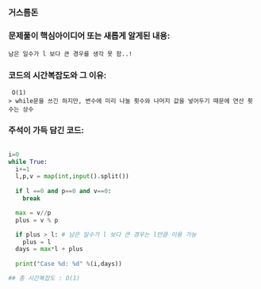 ### 거스름돈

### 문제풀이 핵심아이디어 또는 새롭게 알게된 내용: 
    남은 일수가 l 보다 큰 경우를 생각 못 함..!
            
### 코드의 시간복잡도와 그 이유:    
     O(1)  
    > while문을 쓰긴 하지만, 변수에 미리 나눌 횟수와 나머지 값을 넣어두기 때문에 연산 횟수는 상수
   
    
    
### 주석이 가득 담긴 코드:
```python

i=0
while True:
  i+=1
  l,p,v = map(int,input().split())
  
  if l ==0 and p==0 and v==0:
    break

  max = v//p
  plus = v % p

  if plus > l: # 남은 일수가 l 보다 큰 경우는 l만큼 이용 가능
    plus = l
  days = max*l + plus
  
  print("Case %d: %d" %(i,days))

## 총 시간복잡도 : O(1) 

```
